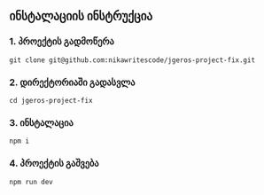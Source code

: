 ## ინსტალაციის ინსტრუქცია

### 1. პროექტის გადმოწერა 

```
git clone git@github.com:nikawritescode/jgeros-project-fix.git
```

### 2. დირექტორიაში გადასვლა
``` 
cd jgeros-project-fix 
```

### 3. ინსტალაცია
```
npm i
```

### 4. პროექტის გაშვება
``` 
npm run dev 
```
